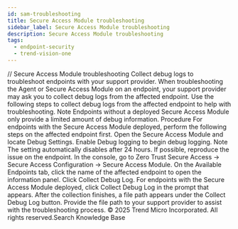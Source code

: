 ```yaml
---
id: sam-troubleshooting
title: Secure Access Module troubleshooting
sidebar_label: Secure Access Module troubleshooting
description: Secure Access Module troubleshooting
tags:
  - endpoint-security
  - trend-vision-one
---
```


/*<![CDATA[*/ $('#title').html($('meta[name=map-description]').attr('content')); /*]]>*/ Secure Access Module troubleshooting Collect debug logs to troubleshoot endpoints with your support provider. When troubleshooting the Agent or Secure Access Module on an endpoint, your support provider may ask you to collect debug logs from the affected endpoint. Use the following steps to collect debug logs from the affected endpoint to help with troubleshooting. Note Endpoints without a deployed Secure Access Module only provide a limited amount of debug information. Procedure For endpoints with the Secure Access Module deployed, perform the following steps on the affected endpoint first. Open the Secure Access Module and locate Debug Settings. Enable Debug logging to begin debug logging. Note The setting automatically disables after 24 hours. If possible, reproduce the issue on the endpoint. In the console, go to Zero Trust Secure Access → Secure Access Configuration → Secure Access Module. On the Available Endpoints tab, click the name of the affected endpoint to open the information panel. Click Collect Debug Log. For endpoints with the Secure Access Module deployed, click Collect Debug Log in the prompt that appears. After the collection finishes, a file path appears under the Collect Debug Log button. Provide the file path to your support provider to assist with the troubleshooting process. © 2025 Trend Micro Incorporated. All rights reserved.Search Knowledge Base